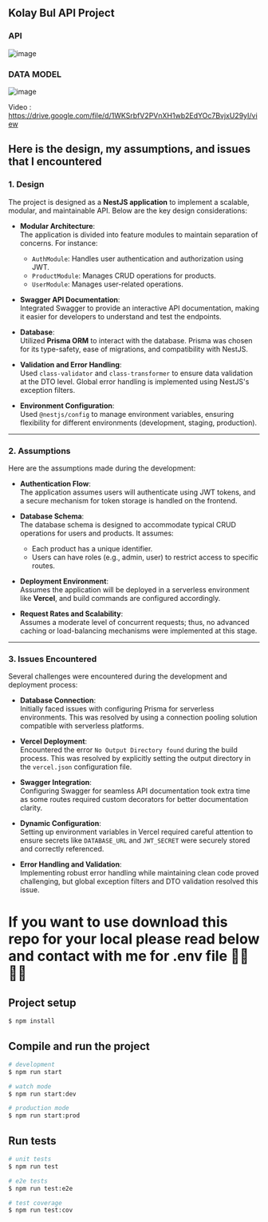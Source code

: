 ## Kolay Bul API Project

### API

![image](https://github.com/user-attachments/assets/8e61d52e-4e5c-4a1b-a67d-ef23dddb8c0b)

### DATA MODEL

![image](https://github.com/user-attachments/assets/176ad1bb-4705-4af6-ad05-289b1a38862c)



Video : https://drive.google.com/file/d/1WKSrbfV2PVnXH1wb2EdYOc7BvjxU29yI/view

## **Here is the design, my assumptions, and issues that I encountered**

### **1. Design**
The project is designed as a **NestJS application** to implement a scalable, modular, and maintainable API. Below are the key design considerations:

- **Modular Architecture**:  
  The application is divided into feature modules to maintain separation of concerns. For instance:
  - `AuthModule`: Handles user authentication and authorization using JWT.
  - `ProductModule`: Manages CRUD operations for products.
  - `UserModule`: Manages user-related operations.
  
- **Swagger API Documentation**:  
  Integrated Swagger to provide an interactive API documentation, making it easier for developers to understand and test the endpoints.

- **Database**:  
  Utilized **Prisma ORM** to interact with the database. Prisma was chosen for its type-safety, ease of migrations, and compatibility with NestJS.

- **Validation and Error Handling**:  
  Used `class-validator` and `class-transformer` to ensure data validation at the DTO level. Global error handling is implemented using NestJS's exception filters.

- **Environment Configuration**:  
  Used `@nestjs/config` to manage environment variables, ensuring flexibility for different environments (development, staging, production).

---

### **2. Assumptions**
Here are the assumptions made during the development:

- **Authentication Flow**:  
  The application assumes users will authenticate using JWT tokens, and a secure mechanism for token storage is handled on the frontend.

- **Database Schema**:  
  The database schema is designed to accommodate typical CRUD operations for users and products. It assumes:
  - Each product has a unique identifier.
  - Users can have roles (e.g., admin, user) to restrict access to specific routes.
  
- **Deployment Environment**:  
  Assumes the application will be deployed in a serverless environment like **Vercel**, and build commands are configured accordingly.

- **Request Rates and Scalability**:  
  Assumes a moderate level of concurrent requests; thus, no advanced caching or load-balancing mechanisms were implemented at this stage.

---

### **3. Issues Encountered**
Several challenges were encountered during the development and deployment process:

- **Database Connection**:  
  Initially faced issues with configuring Prisma for serverless environments. This was resolved by using a connection pooling solution compatible with serverless platforms.

- **Vercel Deployment**:  
  Encountered the error `No Output Directory found` during the build process. This was resolved by explicitly setting the output directory in the `vercel.json` configuration file.

- **Swagger Integration**:  
  Configuring Swagger for seamless API documentation took extra time as some routes required custom decorators for better documentation clarity.

- **Dynamic Configuration**:  
  Setting up environment variables in Vercel required careful attention to ensure secrets like `DATABASE_URL` and `JWT_SECRET` were securely stored and correctly referenced.

- **Error Handling and Validation**:  
  Implementing robust error handling while maintaining clean code proved challenging, but global exception filters and DTO validation resolved this issue.


# If  you want to use download this repo for your local please read below and contact with me for .env file 💪🏻👌🏻

## Project setup

```bash
$ npm install
```

## Compile and run the project

```bash
# development
$ npm run start

# watch mode
$ npm run start:dev

# production mode
$ npm run start:prod
```

## Run tests

```bash
# unit tests
$ npm run test

# e2e tests
$ npm run test:e2e

# test coverage
$ npm run test:cov
```
